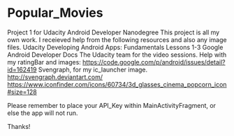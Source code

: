 # Popular_Movies
Project 1 for Udacity Android Developer Nanodegree
This project is all my own work. 
I receieved help from the following resources and also any image files.
Udacity Developing Android Apps: Fundamentals Lessons 1-3
Google Android Developer Docs
The Udacity team for the video sessions.
Help with my ratingBar and images: https://code.google.com/p/android/issues/detail?id=162419
Svengraph, for my ic_launcher image. 
http://svengraph.deviantart.com/
https://www.iconfinder.com/icons/60734/3d_glasses_cinema_popcorn_icon#size=128

Please remember to place your API_Key within MainActivityFragment, or else the app will not run.

Thanks!

